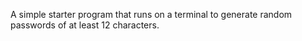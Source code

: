 A simple starter program that runs on a terminal to generate random passwords of at least 12 characters.
